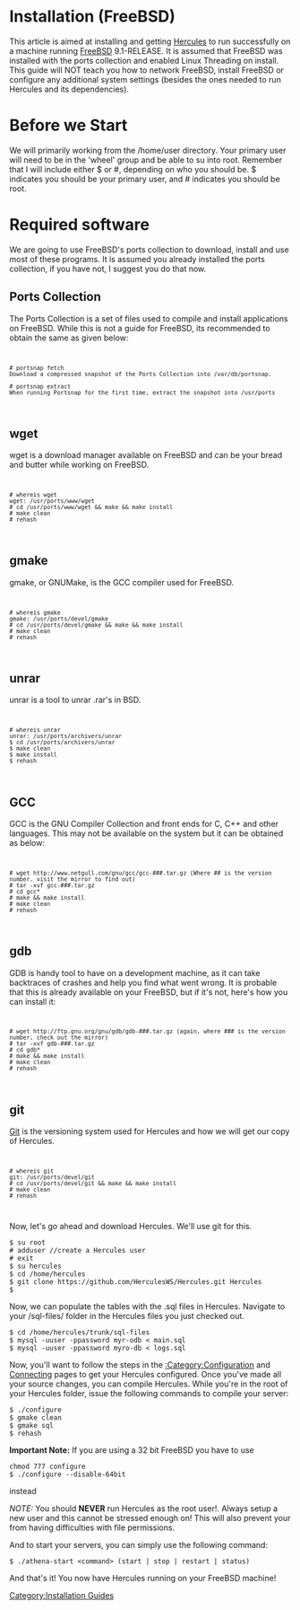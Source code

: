 # Installation (FreeBSD)

This article is aimed at installing and getting [Hercules](Hercules "wikilink") to run successfully on a machine running
[FreeBSD](wikipedia:FreeBSD "wikilink") 9.1-RELEASE. It is assumed that FreeBSD was installed with the ports collection
and enabled Linux Threading on install. This guide will NOT teach you how to network FreeBSD, install FreeBSD or
configure any additional system settings (besides the ones needed to run Hercules and its dependencies).

# Before we Start

We will primarily working from the /home/user directory. Your primary user will need to be in the 'wheel' group and be
able to su into root. Remember that I will include either \$ or \#, depending on who you should be. \$ indicates you
should be your primary user, and \# indicates you should be root.

# Required software

We are going to use FreeBSD's ports collection to download, install and use most of these programs. It is assumed you
already installed the ports collection, if you have not, I suggest you do that now.

## Ports Collection

The Ports Collection is a set of files used to compile and install applications on FreeBSD. While this is not a guide
for FreeBSD, its recommended to obtain the same as given below: <code>

    # portsnap fetch
    Download a compressed snapshot of the Ports Collection into /var/db/portsnap.

    # portsnap extract
    When running Portsnap for the first time, extract the snapshot into /usr/ports

</code>

## wget

wget is a download manager available on FreeBSD and can be your bread and butter while working on FreeBSD. <code>

    # whereis wget
    wget: /usr/ports/www/wget
    # cd /usr/ports/www/wget && make && make install
    # make clean
    # rehash

</code>

## gmake

gmake, or GNUMake, is the GCC compiler used for FreeBSD. <code>

    # whereis gmake
    gmake: /usr/ports/devel/gmake
    # cd /usr/ports/devel/gmake && make && make install
    # make clean
    # rehash

</code>

## unrar

unrar is a tool to unrar .rar's in BSD. <code>

    # whereis unrar
    unrar: /usr/ports/archivers/unrar
    $ cd /usr/ports/archivers/unrar
    $ make clean
    $ make install
    $ rehash

</code>

## GCC

GCC is the GNU Compiler Collection and front ends for C, C++ and other languages. This may not be available on the
system but it can be obtained as below: <code>

    # wget http://www.netgull.com/gnu/gcc/gcc-###.tar.gz (Where ## is the version number. visit the mirror to find out)
    # tar -xvf gcc-###.tar.gz
    # cd gcc*
    # make && make install
    # make clean
    # rehash

</code>

## gdb

GDB is handy tool to have on a development machine, as it can take backtraces of crashes and help you find what went
wrong. It is probable that this is already available on your FreeBSD, but if it's not, here's how you can install it:
<code>

    # wget http://ftp.gnu.org/gnu/gdb/gdb-###.tar.gz (again, where ### is the version number, check out the mirror)
    # tar -xvf gdb-###.tar.gz
    # cd gdb*
    # make && make install
    # make clean 
    # rehash

</code>

## git

[Git](Git "wikilink") is the versioning system used for Hercules and how we will get our copy of Hercules. <code>

    # whereis git
    git: /usr/ports/devel/git
    # cd /usr/ports/devel/git && make && make install
    # make clean
    # rehash

</code>

Now, let's go ahead and download Hercules. We'll use git for this.

    $ su root
    # adduser //create a Hercules user
    # exit
    $ su hercules
    $ cd /home/hercules
    $ git clone https://github.com/HerculesWS/Hercules.git Hercules
    $

Now, we can populate the tables with the .sql files in Hercules. Navigate to your /sql-files/ folder in the Hercules
files you just checked out.

    $ cd /home/hercules/trunk/sql-files
    $ mysql -uuser -ppassword myr-odb < main.sql
    $ mysql -uuser -ppassword myro-db < logs.sql

Now, you'll want to follow the steps in the [:Category:Configuration](:Category:Configuration "wikilink") and
[Connecting](Connecting "wikilink") pages to get your Hercules configured. Once you've made all your source changes, you
can compile Hercules. While you're in the root of your Hercules folder, issue the following commands to compile your
server:

    $ ./configure
    $ gmake clean
    $ gmake sql
    $ rehash

**Important Note:** If you are using a 32 bit FreeBSD you have to use

    chmod 777 configure
    $ ./configure --disable-64bit

instead

*NOTE:* You should **NEVER** run Hercules as the root user!. Always setup a new user and this cannot be stressed enough
on! This will also prevent your from having difficulties with file permissions.

And to start your servers, you can simply use the following command:

    $ ./athena-start <command> (start | stop | restart | status)

And that's it! You now have Hercules running on your FreeBSD machine!

[Category:Installation Guides](Category:Installation_Guides "wikilink")
